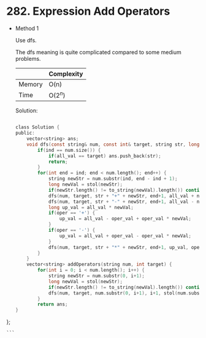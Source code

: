 # 282. Expression Add Operators 
- Method 1

    Use dfs.

    The dfs meaning is quite complicated compared to some medium problems.    

    | |   Complexity  |
    | ----------- | ----------- | 
    |  Memory     | O(n) | 
    |      Time       |  O($2^n$) | 


    Solution:

    ``` h

    class Solution {
    public:
        vector<string> ans;
        void dfs(const string& num, const int& target, string str, long ind, long all_val, char oper, long oper_val) {
            if(ind == num.size()) {
                if(all_val == target) ans.push_back(str);
                return;
            }
            for(int end = ind; end < num.length(); end++) {
                string newStr = num.substr(ind, end - ind + 1);
                long newVal = stol(newStr);
                if(newStr.length() != to_string(newVal).length()) continue;
                dfs(num, target, str + "+" + newStr, end+1, all_val + newVal, '+', newVal);
                dfs(num, target, str + "-" + newStr, end+1, all_val - newVal, '-', newVal);
                long up_val = all_val * newVal;
                if(oper == '+') {
                    up_val = all_val - oper_val + oper_val * newVal;
                }
                if(oper == '-') {
                    up_val = all_val + oper_val - oper_val * newVal;
                }
                dfs(num, target, str + "*" + newStr, end+1, up_val, oper, oper_val * newVal);
            }
        }
        vector<string> addOperators(string num, int target) {
            for(int i = 0; i < num.length(); i++) {
                string newStr = num.substr(0, i+1);
                long newVal = stol(newStr);
                if(newStr.length() != to_string(newVal).length()) continue;
                dfs(num, target, num.substr(0, i+1), i+1, stol(num.substr(0, i+1)), '#', stol(num.substr(0, i+1)));
            }
            return ans;
    }
};

    ```

<!-- - Method 2

    This is another method.

    | |   Complexity  |
    | ----------- | ----------- | 
    |  Memory     | O(n) | 
    |      Time       |  O(n) | 


    Solution:

    ``` h



    ```

- Additional Knowledge:
       
    Here are some additional knowledge.



<br> -->